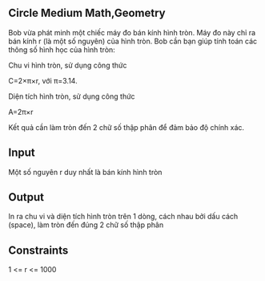 Circle
Medium
Math,Geometry
---

Bob vừa phát minh một chiếc máy đo bán kính hình tròn. Máy đo này chỉ ra bán kính r (là một số nguyên) của hình tròn. Bob cần bạn giúp tính toán các thông số hình học của hình tròn:

Chu vi hình tròn, sử dụng công thức

C=2×π×r, với π=3.14.

Diện tích hình tròn, sử dụng công thức

A=2π×r

Kết quả cần làm tròn đến 2 chữ số thập phân để đảm bảo độ chính xác.

## Input
Một số nguyên r duy nhất là bán kính hình tròn

## Output
In ra chu vi và diện tích hình tròn trên 1 dòng, cách nhau bởi dấu cách (space), làm tròn đến đúng 2 chữ số thập phân

## Constraints
1 <= r <= 1000
